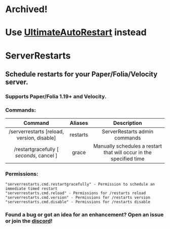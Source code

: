 # Archived!
# Use [UltimateAutoRestart](https://www.spigotmc.org/resources/1-8-8-1-20-4-ultimateautorestart-need-an-autorestart-plugin-grab-the-best-one-today.64414/) instead 

# ServerRestarts
## Schedule restarts for your Paper/Folia/Velocity server.

<h3> Supports Paper/Folia 1.19+ and Velocity.

### Commands:
|                  Command                   |       Aliases       |                            Description                             |
|:------------------------------------------:|:-------------------:|:------------------------------------------------------------------:|
| /serverrestarts [reload, version, disable] |      restarts       |                   ServerRestarts admin commands                    |
| /restartgracefully [ *seconds*,  cancel ]  |        grace        | Manually schedules a restart that will occur in the specified time |

### Permissions:
```
"serverrestarts.cmd.restartgracefully" - Permission to schedule an immediate timed restart
"serverrestarts.cmd.reload" - Permissions for /restarts reload
"serverrestarts.cmd.version" - Permissions for /restarts version
"serverrestarts.cmd.disable" - Permissions for /restarts disable
```

### Found a bug or got an idea for an enhancement? Open an issue or join the [discord](https://discord.com/invite/3UgsYf3qyc)!
